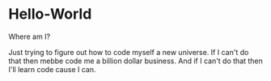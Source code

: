 # Hello-World
Where am I?

Just trying to figure out how to code myself a new universe. If I can't do that then mebbe code me a billion dollar business. And if I can't do that then I'll learn code cause I can. 
